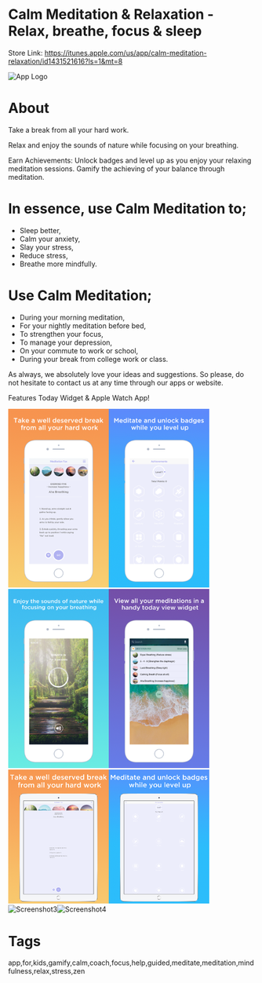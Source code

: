# Calm Meditation & Relaxation - Relax, breathe, focus & sleep

Store Link: https://itunes.apple.com/us/app/calm-meditation-relaxation/id1431521616?ls=1&mt=8

<img alt="App Logo" width="200px" src="readme_assets/logo.jpg">


# About

Take a break from all your hard work. 

Relax and enjoy the sounds of nature while focusing on your breathing.

Earn Achievements: Unlock badges and level up as you enjoy your relaxing meditation sessions. Gamify the achieving of your balance through meditation.


# In essence, use Calm Meditation to;
- Sleep better,
- Calm your anxiety,
- Slay your stress,
- Reduce stress,
- Breathe more mindfully.


# Use Calm Meditation;
- During your morning meditation,
- For your nightly meditation before bed,
- To strengthen your focus,
- To manage your depression,
- On your commute to work or school,
- During your break from college work or class.


As always, we absolutely love your ideas and suggestions. So please, do not hesitate to contact us at any time through our apps or website.

Features Today Widget & Apple Watch App!


<img alt="Screenshot" width="205px" src="readme_assets/1.png"><img alt="Screenshot2" width="205px" src="readme_assets/2.png"><img alt="Screenshot3" width="205px" src="readme_assets/3.png"><img alt="Screenshot4" width="205px" src="readme_assets/4.png">
<br><img alt="Screenshot" width="205px" src="readme_assets/1_ipad.png"><img alt="Screenshot2" width="205px" src="readme_assets/2_ipad.png"><img alt="Screenshot3" width="205px" src="readme_assets/3_ipad.png"><img alt="Screenshot4" width="205px" src="readme_assets/4_ipad.png">


# Tags
app,for,kids,gamify,calm,coach,focus,help,guided,meditate,meditation,mindfulness,relax,stress,zen